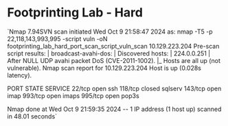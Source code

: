 
# Footprinting Lab - Hard

`Nmap 7.94SVN scan initiated Wed Oct  9 21:58:47 2024 as: nmap -T5 -p 22,118,143,993,995 -script vuln -oN footprinting_lab_hard_port_scan_script_vuln_scan 10.129.223.204
Pre-scan script results:
| broadcast-avahi-dos: 
|   Discovered hosts:
|     224.0.0.251
|   After NULL UDP avahi packet DoS (CVE-2011-1002).
|_  Hosts are all up (not vulnerable).
Nmap scan report for 10.129.223.204
Host is up (0.028s latency).

PORT    STATE  SERVICE
22/tcp  open   ssh
118/tcp closed sqlserv
143/tcp open   imap
993/tcp open   imaps
995/tcp open   pop3s

Nmap done at Wed Oct  9 21:59:35 2024 -- 1 IP address (1 host up) scanned in 48.01 seconds`
